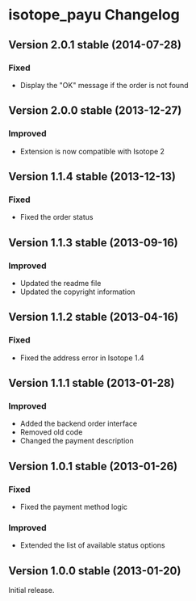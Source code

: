 isotope_payu Changelog
======================

Version 2.0.1 stable (2014-07-28)
---------------------------------

### Fixed
- Display the "OK" message if the order is not found


Version 2.0.0 stable (2013-12-27)
---------------------------------

### Improved
- Extension is now compatible with Isotope 2


Version 1.1.4 stable (2013-12-13)
---------------------------------

### Fixed
- Fixed the order status


Version 1.1.3 stable (2013-09-16)
---------------------------------

### Improved
- Updated the readme file
- Updated the copyright information


Version 1.1.2 stable (2013-04-16)
---------------------------------

### Fixed
- Fixed the address error in Isotope 1.4


Version 1.1.1 stable (2013-01-28)
---------------------------------

### Improved
- Added the backend order interface
- Removed old code
- Changed the payment description


Version 1.0.1 stable (2013-01-26)
---------------------------------

### Fixed
- Fixed the payment method logic

### Improved
- Extended the list of available status options


Version 1.0.0 stable (2013-01-20)
---------------------------------

Initial release.